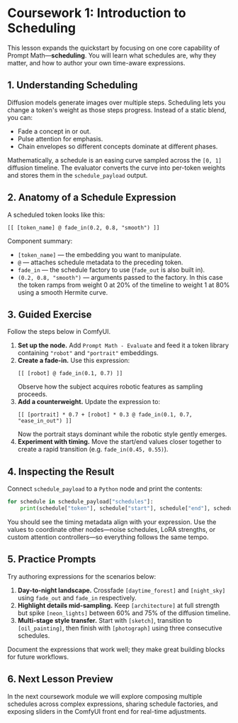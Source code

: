 # Coursework 1: Introduction to Scheduling

This lesson expands the quickstart by focusing on one core capability of Prompt Math—**scheduling**. You will learn what schedules are, why they matter, and how to author your own time-aware expressions.

## 1. Understanding Scheduling

Diffusion models generate images over multiple steps. Scheduling lets you change a token's weight as those steps progress. Instead of a static blend, you can:

- Fade a concept in or out.
- Pulse attention for emphasis.
- Chain envelopes so different concepts dominate at different phases.

Mathematically, a schedule is an easing curve sampled across the `[0, 1]` diffusion timeline. The evaluator converts the curve into per-token weights and stores them in the `schedule_payload` output.

## 2. Anatomy of a Schedule Expression

A scheduled token looks like this:

```
[[ [token_name] @ fade_in(0.2, 0.8, "smooth") ]]
```

Component summary:

- `[token_name]` — the embedding you want to manipulate.
- `@` — attaches schedule metadata to the preceding token.
- `fade_in` — the schedule factory to use (`fade_out` is also built in).
- `(0.2, 0.8, "smooth")` — arguments passed to the factory. In this case the token ramps from weight 0 at 20% of the timeline to weight 1 at 80% using a smooth Hermite curve.

## 3. Guided Exercise

Follow the steps below in ComfyUI.

1. **Set up the node.** Add `Prompt Math - Evaluate` and feed it a token library containing `"robot"` and `"portrait"` embeddings.
2. **Create a fade-in.** Use this expression:
   ```
   [[ [robot] @ fade_in(0.1, 0.7) ]]
   ```
   Observe how the subject acquires robotic features as sampling proceeds.
3. **Add a counterweight.** Update the expression to:
   ```
   [[ [portrait] * 0.7 + [robot] * 0.3 @ fade_in(0.1, 0.7, "ease_in_out") ]]
   ```
   Now the portrait stays dominant while the robotic style gently emerges.
4. **Experiment with timing.** Move the start/end values closer together to create a rapid transition (e.g. `fade_in(0.45, 0.55)`).

## 4. Inspecting the Result

Connect `schedule_payload` to a `Python` node and print the contents:

```python
for schedule in schedule_payload["schedules"]:
    print(schedule["token"], schedule["start"], schedule["end"], schedule["curve"])
```

You should see the timing metadata align with your expression. Use the values to coordinate other nodes—noise schedules, LoRA strengths, or custom attention controllers—so everything follows the same tempo.

## 5. Practice Prompts

Try authoring expressions for the scenarios below:

1. **Day-to-night landscape.** Crossfade `[daytime_forest]` and `[night_sky]` using `fade_out` and `fade_in` respectively.
2. **Highlight details mid-sampling.** Keep `[architecture]` at full strength but spike `[neon_lights]` between 60% and 75% of the diffusion timeline.
3. **Multi-stage style transfer.** Start with `[sketch]`, transition to `[oil_painting]`, then finish with `[photograph]` using three consecutive schedules.

Document the expressions that work well; they make great building blocks for future workflows.

## 6. Next Lesson Preview

In the next coursework module we will explore composing multiple schedules across complex expressions, sharing schedule factories, and exposing sliders in the ComfyUI front end for real-time adjustments.

